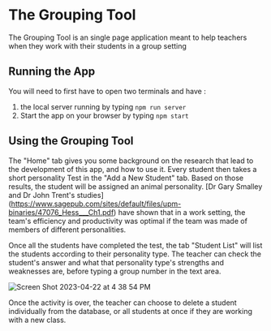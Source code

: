 # The Grouping Tool 

The Grouping Tool is an single page application meant to help teachers when they work with their students in a group setting

## Running the App

You will need to first have to open two terminals and have :
1. the local server running by typing 
```npm run server```
2. Start the app on your browser by typing
```npm start```

## Using the Grouping Tool

The "Home" tab gives you some background on the research that lead to the development of this app, and how to use it.
Every student then takes a short personality Test in the "Add a New Student" tab. Based on those results, the student will be assigned an animal personality. [Dr Gary Smalley and Dr John Trent's studies] (https://www.sagepub.com/sites/default/files/upm-binaries/47076_Hess___Ch1.pdf) have shown that in a work setting, the team's efficiency and productivity was optimal if the team was made of members of different personalities. 

Once all the students have completed the test, the tab "Student List" will list the students according to their personality type. The teacher can check the student's answer and what that personality type's strengths and weaknesses are, before typing a group number in the text area. 

![Screen Shot 2023-04-22 at 4 38 54 PM](https://user-images.githubusercontent.com/116243101/233810752-cd6a328c-85f5-4e32-aea5-1ecae158bedf.png)


Once the activity is over, the teacher can choose to delete a student individually from the database, or all students at once if they are working with a new class.
